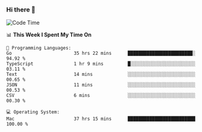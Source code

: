### Hi there 👋

<!--
**CrazyCollin/crazycollin** is a ✨ _special_ ✨ repository because its `README.md` (this file) appears on your GitHub profile.

Here are some ideas to get you started:

- 🔭 I’m currently working on ...
- 🌱 I’m currently learning ...
- 👯 I’m looking to collaborate on ...
- 🤔 I’m looking for help with ...
- 💬 Ask me about ...
- 📫 How to reach me: ...
- 😄 Pronouns: ...
- ⚡ Fun fact: ...
-->

<!--START_SECTION:waka-->
![Code Time](http://img.shields.io/badge/Code%20Time-4%2C451%20hrs%2025%20mins-blue)

📊 **This Week I Spent My Time On** 

```text
💬 Programming Languages: 
Go                       35 hrs 22 mins      ████████████████████████░   94.92 % 
TypeScript               1 hr 9 mins         █░░░░░░░░░░░░░░░░░░░░░░░░   03.11 % 
Text                     14 mins             ░░░░░░░░░░░░░░░░░░░░░░░░░   00.65 % 
JSON                     11 mins             ░░░░░░░░░░░░░░░░░░░░░░░░░   00.53 % 
CSV                      6 mins              ░░░░░░░░░░░░░░░░░░░░░░░░░   00.30 % 

💻 Operating System: 
Mac                      37 hrs 15 mins      █████████████████████████   100.00 % 
```


<!--END_SECTION:waka-->
